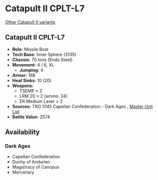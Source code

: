# Catapult II CPLT-L7 

[Other Catapult II variants](../catapult_ii.md) 

## Catapult II CPLT-L7 

- **Role:** Missile Boat 
- **Tech Base:** Inner Sphere (3135) 
- **Chassis:** 70 tons (Endo Steel) 
- **Movement:** 4 / 6, XL 
  - **Jumping:** 4 
- **Armor:** 168 
- **Heat Sinks:** 10 (20) 
- **Weapons:** 
  - TSEMP × 2 
  - LRM 20 × 2 (ammo: 24) 
  - ER Medium Laser × 2 
- **Sources:** TRO 3145 Capellan Confederation - Dark Ages , [Master Unit List](http://masterunitlist.info/Unit/Details/6464/catapult-ii-cplt-l7) 
- **Battle Value:** 2574 

## Availability 

### Dark Ages 

- Capellan Confederation 
- Duchy of Andurien 
- Magistracy of Canopus 
- Mercenary 

